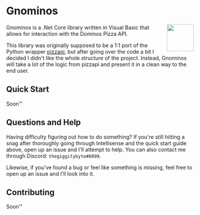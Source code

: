 
# Gnominos
<img align="Right" src="https://vignette.wikia.nocookie.net/runescape2/images/e/e8/Golden_Gnome_Award_2011.png/revision/latest?cb=20151106094024" width="72">

Gnominos is a .Net Core library written in Visual Basic that allows for interaction with the Dominos Pizza API. 

This library was originally supposed to be a 1:1 port of the Python wrapper [pizzapi](https://github.com/gamagori/pizzapi), but after going over the code a bit I decided I didn't like the whole structure of the project. Instead, Gnominos will take a lot of the logic from pizzapi and present it in a clean way to the end user.

## Quick Start
Soon™

## Questions and Help
Having difficulty figuring out how to do something? If you're still hitting a snag after thoroughly going through Intellisense and the quick start guide above, open up an issue and I'll attempt to help. You can also contact me through Discord: `thegiggitybyte#8099`.

Likewise, if you've found a bug or feel like something is missing, feel free to open up an issue and I'll look into it.

## Contributing
Soon™
